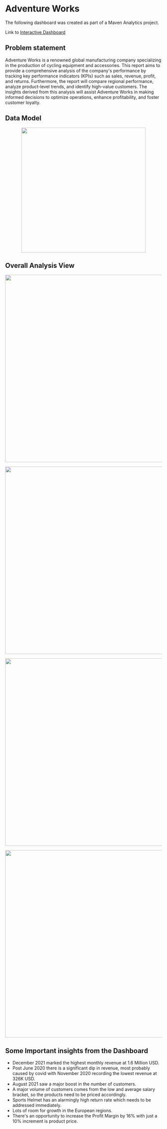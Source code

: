 # Adventure Works

The following dashboard was created as part of a Maven Analytics project.

Link to [Interactive Dashboard](https://www.novypro.com/project/performance-analysis-and-customer-segmentation-of-adventure-works)

## Problem statement

Adventure Works is a renowned global manufacturing company specializing in the production of cycling equipment and accessories. This report aims to provide a comprehensive analysis of the company's performance by tracking key performance indicators (KPIs) such as sales, revenue, profit, and returns. Furthermore, the report will compare regional performance, analyze product-level trends, and identify high-value customers. The insights derived from this analysis will assist Adventure Works in making informed decisions to optimize operations, enhance profitability, and foster customer loyalty.

## Data Model

<p align="center">
    <img src='https://github.com/ritobrotoghosh/PowerBI-AdventureWorks/blob/main/AW%20Data%20Model.png' height="400">
</p>

## Overall Analysis View

<p align="center">
    <img src='https://github.com/ritobrotoghosh/PowerBI-AdventureWorks/blob/main/AW%20Pt%201.png' width="600">
</p>
<p align="center">
    <img src='https://github.com/ritobrotoghosh/PowerBI-AdventureWorks/blob/main/AW%20Pt%202.png' width="600">
</p>
<p align="center">
    <img src='https://github.com/ritobrotoghosh/PowerBI-AdventureWorks/blob/main/AW%20Pt%203.png' width="600">
</p>
<p align="center">
    <img src='https://github.com/ritobrotoghosh/PowerBI-AdventureWorks/blob/main/AW%20Pt%204.png' width="600">
</p>

## Some Important insights from the Dashboard

- December 2021 marked the highest monthly revenue at 1.6 Million USD.
- Post June 2020 there is a significant dip in revenue, most probably caused by covid with November 2020 recording the lowest revenue at 326K USD.
- August 2021 saw a major boost in the number of customers.
- A major volume of customers comes from the low and average salary bracket, so the products need to be priced accordingly.
- Sports Helmet has an alarmingly high return rate which needs to be addressed immediately.
- Lots of room for growth in the European regions.
- There's an opportunity to increase the Profit Margin by 16% with just a 10% increment is product price.
